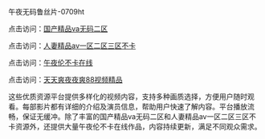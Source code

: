 午夜无码鲁丝片-0709ht

点击访问：<a href="https://heiliaoll4qsx.pages.dev">国产精品va无码二区</a>

点击访问：<a href="https://heiliaowzu4ur.pages.dev">人妻精品av一区二区三区不卡</a>

点击访问：<a href="https://heiliaozj3tjd.pages.dev">午夜伦不卡在线</a>

点击访问：<a href="https://heiliaoe8ajia.pages.dev">天天爽夜夜爽88视频精品</a>

这些优质资源平台提供多样化的视频内容，支持多种画质选择，方便用户随时观看。每部影片都有详细的介绍及演员信息，帮助用户快速了解内容。平台播放流畅，保证无缓冲。除了丰富的国产精品va无码二区和人妻精品av一区二区三区不卡资源外，还提供大量午夜伦不卡在线作品，内容持续更新，满足不同观众需求。

<span style="display:none;">[Canonical link](）</span>
